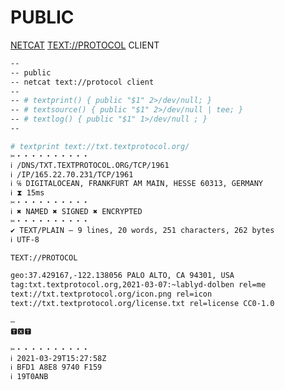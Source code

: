 # PUBLIC
[NETCAT](https://en.wikipedia.org/wiki/Netcat "NETCAT") [TEXT://PROTOCOL](https://textprotocol.org "TEXT://PROTOCOL") CLIENT

```bash
--
-- public
-- netcat text://protocol client
--
-- # textprint() { public "$1" 2>/dev/null; }
-- # textsource() { public "$1" 2>/dev/null | tee; }
-- # textlog() { public "$1" 1>/dev/null ; }
--
```

```bash
# textprint text://txt.textprotocol.org/
✂・・・・・・・・・・
ℹ /DNS/TXT.TEXTPROTOCOL.ORG/TCP/1961
ℹ /IP/165.22.70.231/TCP/1961
ℹ ℅ DIGITALOCEAN, FRANKFURT AM MAIN, HESSE 60313, GERMANY
ℹ ⧗ 15ms
✂・・・・・・・・・・
ℹ ✖ NAMED ✖ SIGNED ✖ ENCRYPTED
✂・・・・・・・・・・
✔ TEXT/PLAIN — 9 lines, 20 words, 251 characters, 262 bytes
ℹ UTF-8

TEXT://PROTOCOL

geo:37.429167,-122.138056 PALO ALTO, CA 94301, USA
tag:txt.textprotocol.org,2021-03-07:~lablyd-dolben rel=me
text://txt.textprotocol.org/icon.png rel=icon
text://txt.textprotocol.org/license.txt rel=license CC0-1.0

—
🆃🆇🆃

✂・・・・・・・・・・
ℹ 2021-03-29T15:27:58Z
ℹ BFD1 A8E8 9740 F159
ℹ 19T0ANB
```

